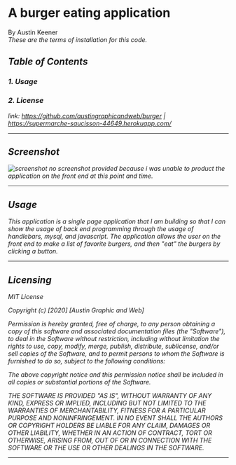 # A burger eating application
By Austin Keener <br>
<i>These are the terms of installation for this code.<i>
## Table of Contents
### 1. Usage <br>
### 2. License<br>

link: https://github.com/austingraphicandweb/burger | https://supermarche-saucisson-44649.herokuapp.com/
<hr>

## Screenshot

![screenshot]() no screenshot provided because i was unable to product the application on the front end at this point and time.


<hr>


## Usage
<i>This application is a single page application that I am building so that I can show the usage of back end programming through the usage of handlebars, mysql, and javascript. The application allows the user on the front end to make a list of favorite burgers, and then "eat" the burgers by clicking a button.<i>
<hr>

## Licensing
<i>
MIT License

Copyright (c) [2020] [Austin Graphic and Web]

Permission is hereby granted, free of charge, to any person obtaining a copy
of this software and associated documentation files (the "Software"), to deal
in the Software without restriction, including without limitation the rights
to use, copy, modify, merge, publish, distribute, sublicense, and/or sell
copies of the Software, and to permit persons to whom the Software is
furnished to do so, subject to the following conditions:

The above copyright notice and this permission notice shall be included in all
copies or substantial portions of the Software.

THE SOFTWARE IS PROVIDED "AS IS", WITHOUT WARRANTY OF ANY KIND, EXPRESS OR
IMPLIED, INCLUDING BUT NOT LIMITED TO THE WARRANTIES OF MERCHANTABILITY,
FITNESS FOR A PARTICULAR PURPOSE AND NONINFRINGEMENT. IN NO EVENT SHALL THE
AUTHORS OR COPYRIGHT HOLDERS BE LIABLE FOR ANY CLAIM, DAMAGES OR OTHER
LIABILITY, WHETHER IN AN ACTION OF CONTRACT, TORT OR OTHERWISE, ARISING FROM,
OUT OF OR IN CONNECTION WITH THE SOFTWARE OR THE USE OR OTHER DEALINGS IN THE
SOFTWARE.<i>
<hr>
